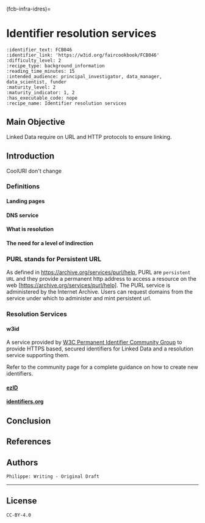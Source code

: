 (fcb-infra-idres)=
# Identifier resolution services

````{panels_fairplus}
:identifier_text: FCB046
:identifier_link: 'https://w3id.org/faircookbook/FCB046'
:difficulty_level: 2
:recipe_type: background_information
:reading_time_minutes: 15
:intended_audience: principal_investigator, data_manager, data_scientist, funder 
:maturity_level: 2
:maturity_indicator: 1, 2
:has_executable_code: nope
:recipe_name: Identifier resolution services
```` 

## Main Objective

Linked Data require on URL and HTTP protocols to ensure linking. 

## Introduction

CoolURI don't change

### Definitions

#### Landing pages

#### DNS service

#### What is resolution 

#### The need for a level of indirection


### PURL stands for Persistent URL

As defined in https://archive.org/services/purl/help, PURL are `persistent URL` and they provide a permanent http address to access a  resource on the web [https://archive.org/services/purl/help].
The PURL service is administered by the Internet Archive. Users can request domains from the service under which to administer and mint persistent url.


### Resolution Services

#### w3id

A service provided by [W3C Permanent Identifier Community Group](http://www.w3.org/community/perma-id/) to provide HTTPS based, secured identifiers for Linked Data and a resolution service supporting them.

Refer to the community page for a complete guidance on how to create new identifiers.


#### [ezID](https://ezid.cdlib.org/)

#### [identifiers.org](https://identifiers.org)




## Conclusion



## References




## Authors

````{authors_fairplus}
Philippe: Writing - Original Draft
````


---

## License

````{license_fairplus}
CC-BY-4.0
````

